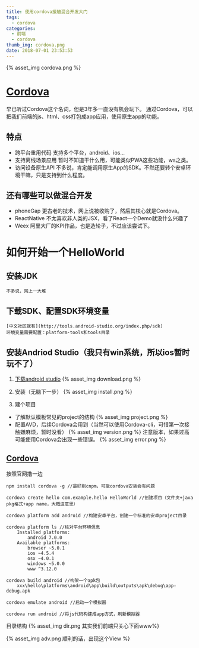 ```yaml
---
title: 使用cordova接触混合开发大门
tags:
  - cordova
categories:
  - 前端
  - cordova
thumb_img: cordova.png
date: 2018-07-01 23:53:53
---
```



{% asset_img cordova.png %}

# [Cordova](http://cordova.apache.org/)
早已听过Cordova这个名词，但是3年多一直没有机会玩下。
通过Cordova，可以把我们前端的js、html、css打包成app应用，使用原生app的功能。
## 特点
- 跨平台重用代码
    支持多个平台，android、ios...
- 支持离线场景应用
    暂时不知道干什么用，可能类似PWA这些功能，ws之类。
- 访问设备原生API
    不多说，肯定能调用原生App的SDK。不然还要转个安卓环境干嘛，只是支持到什么程度。

## 还有哪些可以做混合开发
- phoneGap
    更古老的技术，网上说被收购了，然后其核心就是Cordova。
- ReactNative
    不太喜欢非人类的JSX，看了React一个Demo就没什么兴趣了
- Weex
    阿里大厂的KPI作品，也是造轮子，不过应该尝试下。

# 如何开始一个HelloWorld
## 安装JDK
    不多说，网上一大堆

## 下载SDK、配置SDK环境变量
    [中文社区就有](http://tools.android-studio.org/index.php/sdk)
    环境变量需要配置：platform-tools和tools目录

## 安装Andriod Studio（我只有win系统，所以ios暂时玩不了）
1. [下载android studio](https://developer.android.google.cn/studio/)
{% asset_img download.png %}

2. 安装（无脑下一步）
{% asset_img install.png %}

3. 建个项目
- 了解默认模板常见的project的结构
    {% asset_img project.png %}
- 配置AVD，后续Cordova会用到（当然可以使用Cordova-cli，可惜第一次接触嫌麻烦，暂时没看）
    {% asset_img version.png %}
    注意版本，如果过高可能使用Cordova会出现一些错误。
    {% asset_img error.png %}

## [Cordova](http://cordova.apache.org/docs/en/latest/guide/cli/index.html)
按照官网撸一边
````
npm install cordova -g //最好别cnpm，可能cordova安装会有问题

cordova create hello com.example.hello HelloWorld //创建项目（文件夹+java pkg格式+app name，大概这意思）

cordova platform add android //构建安卓平台，创建一个标准的安卓project目录

cordova platform ls //核对平台环境信息
    Installed platforms:
        android 7.0.0
    Available platforms:
        browser ~5.0.1
        ios ~4.5.4
        osx ~4.0.1
        windows ~5.0.0
        www ^3.12.0

cordova build android //构架一个apk包
    xxx\hello\platforms\android\app\build\outputs\apk\debug\app-debug.apk

cordova emulate android //启动一个模拟器

cordova run android //将js代码构建成app方式，刷新模拟器
````
目录结构
{% asset_img dir.png 其实我们前端只关心下面www%}

{% asset_img adv.png 顺利的话，出现这个View %}